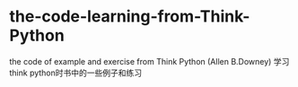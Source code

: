 # the-code-learning-from-Think-Python
the code of example and exercise  from Think Python (Allen B.Downey)
学习think python时书中的一些例子和练习

